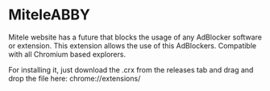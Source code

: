# MiteleABBY
Mitele website has a future that blocks the usage of any AdBlocker software or extension. 
This extension allows the use of this AdBlockers.
Compatible with all Chromium based explorers.

For installing it, just download the .crx from the releases tab and drag and drop the file here: chrome://extensions/
